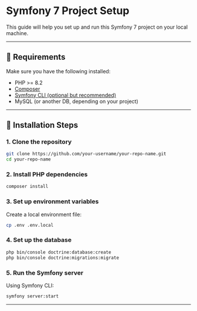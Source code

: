 # Symfony 7 Project Setup

This guide will help you set up and run this Symfony 7 project on your local machine.

---

## 🧰 Requirements

Make sure you have the following installed:

- PHP >= 8.2
- [Composer](https://getcomposer.org/)
- [Symfony CLI (optional but recommended)](https://symfony.com/download)
- MySQL (or another DB, depending on your project)

---

## 🚀 Installation Steps

### 1. Clone the repository

```bash
git clone https://github.com/your-username/your-repo-name.git
cd your-repo-name
```

### 2. Install PHP dependencies

```bash
composer install
```

### 3. Set up environment variables

Create a local environment file:

```bash
cp .env .env.local
```

### 4. Set up the database

```bash
php bin/console doctrine:database:create
php bin/console doctrine:migrations:migrate
```

### 5. Run the Symfony server

Using Symfony CLI:

```bash
symfony server:start
```

---



